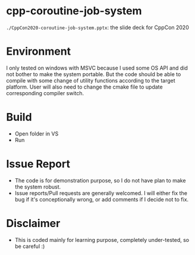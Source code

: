 # cpp-coroutine-job-system
`./CppCon2020-coroutine-job-system.pptx`: the slide deck for CppCon 2020

# Environment
I only tested on windows with MSVC because I used some OS API and did not bother to make the system portable. But the code should be able to compile with some change of utility functions according to the target platform. User will also need to change the cmake file to update corresponding compiler switch.

# Build
- Open folder in VS
- Run

# Issue Report
- The code is for demonstration purpose, so I do not have plan to make the system robust.
- Issue reports/Pull requests are generally welcomed. I will either fix the bug if it's conceptionally wrong, or add comments if I decide not to fix.

# Disclaimer
- This is coded mainly for learning purpose, completely under-tested, so be careful :)